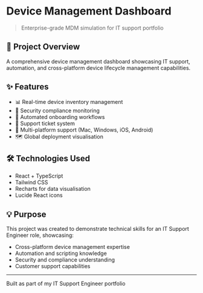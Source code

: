 # Device Management Dashboard

> Enterprise-grade MDM simulation for IT support portfolio

## 🎯 Project Overview
A comprehensive device management dashboard showcasing IT support, automation, and cross-platform device lifecycle management capabilities.

## ✨ Features
- 📊 Real-time device inventory management
- 🔐 Security compliance monitoring
- 🚀 Automated onboarding workflows
- 🎫 Support ticket system
- 📱 Multi-platform support (Mac, Windows, iOS, Android)
- 🗺️ Global deployment visualisation

## 🛠️ Technologies Used
- React + TypeScript
- Tailwind CSS
- Recharts for data visualisation
- Lucide React icons


## 💡 Purpose
This project was created to demonstrate technical skills for an IT Support Engineer role, showcasing:
- Cross-platform device management expertise
- Automation and scripting knowledge
- Security and compliance understanding
- Customer support capabilities



---
Built as part of my IT Support Engineer portfolio
